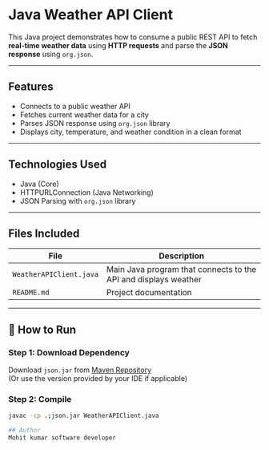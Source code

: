 #  Java Weather API Client

This Java project demonstrates how to consume a public REST API to fetch **real-time weather data** using **HTTP requests** and parse the **JSON response** using `org.json`.

---

##  Features

-  Connects to a public weather API
-  Fetches current weather data for a city
-  Parses JSON response using `org.json` library
-  Displays city, temperature, and weather condition in a clean format

---

##  Technologies Used

- Java (Core)
- HTTPURLConnection (Java Networking)
- JSON Parsing with `org.json` library

---

## Files Included

| File | Description |
|------|-------------|
| `WeatherAPIClient.java` | Main Java program that connects to the API and displays weather |
| `README.md` | Project documentation |

---

## 🔧 How to Run

### Step 1: Download Dependency
Download `json.jar` from [Maven Repository](https://mvnrepository.com/artifact/org.json/json)  
(Or use the version provided by your IDE if applicable)

### Step 2: Compile
```bash
javac -cp .;json.jar WeatherAPIClient.java

## Author
Mohit kumar software developer